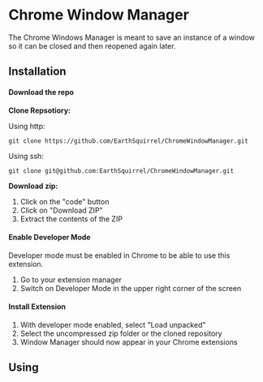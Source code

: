 # Chrome Window Manager
The Chrome Windows Manager is meant to save an instance of a window so it can
be closed and then reopened again later.

## Installation
#### Download the repo
**Clone Repsotiory:**


Using http:
```
git clone https://github.com/EarthSquirrel/ChromeWindowManager.git
```
Using ssh:
```
git clone git@github.com:EarthSquirrel/ChromeWindowManager.git
```

**Download zip:** 
1. Click on the "code" button
2. Click on "Download ZIP"
3. Extract the contents of the ZIP

#### Enable Developer Mode
Developer mode must be enabled in Chrome to be able to use this extension.
1. Go to your extension manager
2. Switch on Developer Mode in the upper right corner of the screen

#### Install Extension
1. With developer mode enabled, select "Load unpacked"
2. Select the uncompressed zip folder or the cloned repository
3. Window Manager should now appear in your Chrome extensions

## Using

